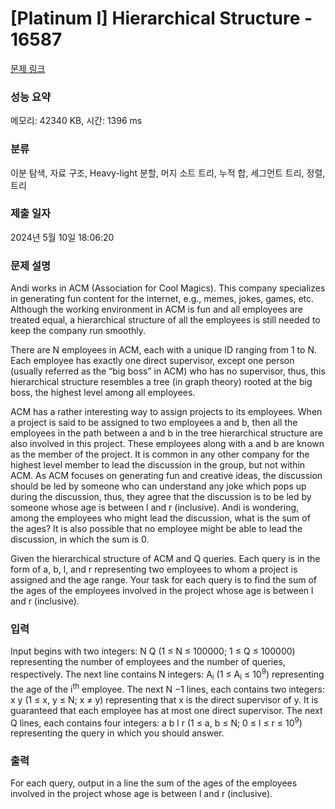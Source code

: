 # [Platinum I] Hierarchical Structure - 16587 

[문제 링크](https://www.acmicpc.net/problem/16587) 

### 성능 요약

메모리: 42340 KB, 시간: 1396 ms

### 분류

이분 탐색, 자료 구조, Heavy-light 분할, 머지 소트 트리, 누적 합, 세그먼트 트리, 정렬, 트리

### 제출 일자

2024년 5월 10일 18:06:20

### 문제 설명

<p>Andi works in ACM (Association for Cool Magics). This company specializes in generating fun content for the internet, e.g., memes, jokes, games, etc. Although the working environment in ACM is fun and all employees are treated equal, a hierarchical structure of all the employees is still needed to keep the company run smoothly.</p>

<p>There are N employees in ACM, each with a unique ID ranging from 1 to N. Each employee has exactly one direct supervisor, except one person (usually referred as the “big boss” in ACM) who has no supervisor, thus, this hierarchical structure resembles a tree (in graph theory) rooted at the big boss, the highest level among all employees.</p>

<p>ACM has a rather interesting way to assign projects to its employees. When a project is said to be assigned to two employees a and b, then all the employees in the path between a and b in the tree hierarchical structure are also involved in this project. These employees along with a and b are known as the member of the project. It is common in any other company for the highest level member to lead the discussion in the group, but not within ACM. As ACM focuses on generating fun and creative ideas, the discussion should be led by someone who can understand any joke which pops up during the discussion, thus, they agree that the discussion is to be led by someone whose age is between l and r (inclusive). Andi is wondering, among the employees who might lead the discussion, what is the sum of the ages? It is also possible that no employee might be able to lead the discussion, in which the sum is 0.</p>

<p>Given the hierarchical structure of ACM and Q queries. Each query is in the form of a, b, l, and r representing two employees to whom a project is assigned and the age range. Your task for each query is to find the sum of the ages of the employees involved in the project whose age is between l and r (inclusive).</p>

### 입력 

 <p>Input begins with two integers: N Q (1 ≤ N ≤ 100000; 1 ≤ Q ≤ 100000) representing the number of employees and the number of queries, respectively. The next line contains N integers: A<sub>i</sub> (1 ≤ A<sub>i</sub> ≤ 10<sup>9</sup>) representing the age of the i<sup>th</sup> employee. The next N −1 lines, each contains two integers: x y (1 ≤ x, y ≤ N; x ≠ y) representing that x is the direct supervisor of y. It is guaranteed that each employee has at most one direct supervisor. The next Q lines, each contains four integers: a b l r (1 ≤ a, b ≤ N; 0 ≤ l ≤ r ≤ 10<sup>9</sup>) representing the query in which you should answer.</p>

### 출력 

 <p>For each query, output in a line the sum of the ages of the employees involved in the project whose age is between l and r (inclusive).</p>

